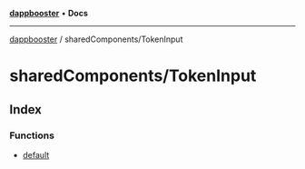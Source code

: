 [**dappbooster**](../../README.md) • **Docs**

***

[dappbooster](../../modules.md) / sharedComponents/TokenInput

# sharedComponents/TokenInput

## Index

### Functions

- [default](functions/default.md)
